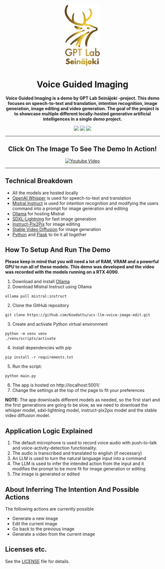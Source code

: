 <div align="center">

<img src="https://raw.githubusercontent.com/Koodattu/ucs-llm-voice-image-edit/main/assets/gls.png" style="height: 200px;" />
    
</div>

<h1 align="center">Voice Guided Imaging</h1>

<div align="center">

**Voice Guided Imaging is a demo by GPT Lab Seinäjoki -project. This demo focuses on speech-to-text and translation, intention recognition, image generation, image editing and video generation. The goal of the project is to showcase multiple different locally-hosted generative artificial intelligences in a single demo project.**

</div>

<div align="center">

<a target="_blank" href="https://epliitto.fi/en/" style="background:none;text-decoration: none;">
    <img src="https://epliitto.fi/wp-content/uploads/2020/12/EPLiitto_merkki_vari.png" style="height: 50px;" />
</a>
<a target="_blank" href="https://gpt-lab.eu/" style="background:none;text-decoration: none;">
    <img src="https://gpt-lab.eu/wp-content/uploads/2023/08/cropped-cropped-GPTlab_logo1-2-1.png" style="height: 50px;" />
</a>
<a target="_blank" href="https://www.ucs.fi/en/front-page/" style="background:none;text-decoration: none;">
    <img src="https://www.ucs.fi/wp-content/themes/ucs/documents/UCS-LOGOPAKETTI/Pysty/JPG-PNG/ucs_logo_pysty_musta.jpg" style="height: 50px;" />
</a>

---

## Click On The Image To See The Demo In Action!
[![Youtube Video](https://img.youtube.com/vi/iz3YnmFWz6s/0.jpg)](https://www.youtube.com/watch?v=iz3YnmFWz6s)

</div>

---

## Technical Breakdown
- All the models are hosted locally
- [OpenAI Whisper](https://github.com/openai/whisper) is used for speech-to-text and translation
- [Mistral Instruct](https://huggingface.co/mistralai/Mistral-7B-Instruct-v0.3) is used for intention recognition and modifying the users command into a prompt for image generation and editing
- [Ollama](https://ollama.com/) for hosting Mistral
- [SDXL-Lightning](https://huggingface.co/ByteDance/SDXL-Lightning) for fast image generation
- [Instruct-Pix2Pix](https://huggingface.co/timbrooks/instruct-pix2pix) for image editing
- [Stable Video Diffusion](https://huggingface.co/stabilityai/stable-video-diffusion-img2vid-xt-1-1) for image generation
- [Python](https://www.python.org/) and [Flask](https://flask.palletsprojects.com/en/3.0.x/) to tie it all together

## How To Setup And Run The Demo

**Please keep in mind that you will need a lot of RAM, VRAM and a powerful GPU to run all of these models. This demo was developed and the video was recorded with the models running on a RTX 4090.**

1. Download and install [Ollama](https://ollama.com/)
2. Download Mistral Instruct using Ollama
```
ollama pull mistral:instruct
```
2. Clone the GitHub repository
```
git clone https://github.com/Koodattu/ucs-llm-voice-image-edit.git
```
3. Create and activate Python virtual environment
```
python -m venv venv
./venv/scripts/activate
```
4. Install dependencies with pip
```
pip install -r requirements.txt
```
5. Run the script:
```
python main.py
```
6. The app is hosted on http://localhost:5001/
7. Change the settings at the top of the page to fit your preferences

**NOTE:** The app downloads different models as needed, so the first start and the first generations are going to be slow, as we need to download the whisper model, sdxl-lightning model, instruct-pix2pix model and the stable video diffusion model.

## Application Logic Explained
1. The default microphone is used to record voice audio with push-to-talk and voice-activity-detection functionality.
2. The audio is transcribed and translated to english (if necessary)
3. An LLM is used to turn the natural language input into a command
4. The LLM is used to infer the intended action from the input and it modifies the prompt to be more fit for image generation or editing
6. The image is generated or edited

## About Inferring The Intention And Possible Actions
The following actions are currently possible
- Generate a new image
- Edit the current image
- Go back to the previous image
- Generate a video from the current image

## Licenses etc.
See the [LICENSE](https://github.com/GPT-Laboratory/voice-guided-imaging/blob/main/LICENSE) file for details.
